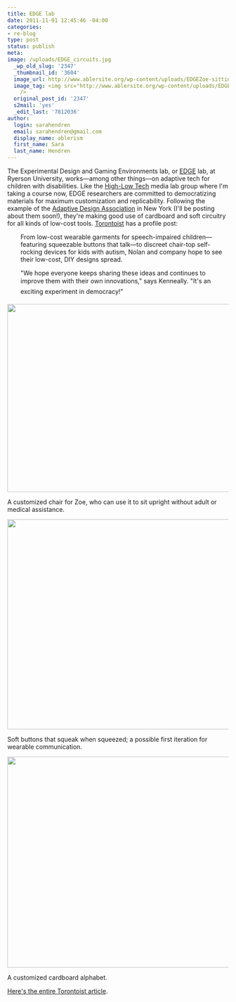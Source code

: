 ```yaml
---
title: EDGE lab
date: 2011-11-01 12:45:46 -04:00
categories:
- re-blog
type: post
status: publish
meta:
image: /uploads/EDGE_circuits.jpg
  _wp_old_slug: '2347'
  _thumbnail_id: '3604'
  image_url: http://www.ablersite.org/wp-content/uploads/EDGEZoe-sitting-chair-600x401.jpg
  image_tag: <img src="http://www.ablersite.org/wp-content/uploads/EDGEZoe-sitting-chair-600x401.jpg"
    />
  original_post_id: '2347'
  s2mail: 'yes'
  _edit_last: '7812036'
author:
  login: sarahendren
  email: sarahendren@gmail.com
  display_name: ablerism
  first_name: Sara
  last_name: Hendren
---
```


<p>The Experimental Design and Gaming Environments lab, or <a href="http://edgelab.ryerson.ca/">EDGE</a> lab, at Ryerson University, works—among other things—on adaptive tech for children with disabilities. Like the <a href="http://hlt.media.mit.edu/">High-Low Tech</a> media lab group where I'm taking a course now, EDGE researchers are committed to democratizing materials for maximum customization and replicability. Following the example of the <a href="http://adaptivedesign.org/">Adaptive Design Association</a> in New York (I'll be posting about them soon!), they're making good use of cardboard and soft circuitry for all kinds of low-cost tools. <a href="http://torontoist.com/2011/10/edge-lab-democratizes-accessible-design/">Torontoist</a> has a profile post:</p>
<p style="padding-left:30px;">From low-cost wearable garments for speech-impaired children—featuring squeezable buttons that talk—to discreet chair-top self-rocking devices for kids with autism, Nolan and company hope to see their low-cost, DIY designs spread.</p>
<p style="padding-left:30px;">"We hope everyone keeps sharing these ideas and continues to improve them with their own innovations," says Kenneally. "It's an exciting experiment in democracy!"</p>
<p><a href="http://ablersite.files.wordpress.com/2011/11/edgezoe-sitting-chair.jpg"><img class="alignnone size-full wp-image-3905" title="EDGEZoe-sitting-chair" src="{{ site.baseurl }}/uploads/edgezoe-sitting-chair.jpg" alt="" width="640" height="428" /></a></p>
<p>A customized chair for Zoe, who can use it to sit upright without adult or medical assistance.</p>
<p><a href="http://ablersite.files.wordpress.com/2011/11/edge_circuits.jpg"><img class="alignnone size-full wp-image-3906" title="EDGE_circuits" src="{{ site.baseurl }}/uploads/edge_circuits.jpg" alt="" width="640" height="478" /></a></p>
<p>Soft buttons that squeak when squeezed; a possible first iteration for wearable communication.</p>
<p><a href="http://ablersite.files.wordpress.com/2011/11/edge_keyboard.jpg"><img class="alignnone size-full wp-image-3907" title="EDGE_keyboard" src="{{ site.baseurl }}/uploads/edge_keyboard.jpg" alt="" width="640" height="480" /></a></p>
<p>A customized cardboard alphabet.</p>
<p><a href="http://torontoist.com/2011/10/edge-lab-democratizes-accessible-design/">Here's the entire Torontoist article</a>.</p>
